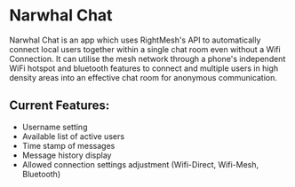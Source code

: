 # Narwhal Chat

Narwhal Chat is an app which uses RightMesh's API to automatically connect local users together within a single chat room
even without a Wifi Connection. It can utilise the mesh network through a phone's independent WiFi hotspot and bluetooth features
to connect and multiple users in high density areas into an effective chat 
room for anonymous communication.

## Current Features:
  * Username setting
  * Available list of active users
  * Time stamp of messages
  * Message history display
  * Allowed connection settings adjustment (Wifi-Direct, Wifi-Mesh, Bluetooth)
  

